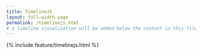 ```yaml
---
title: TimelineJS
layout: full-width-page
permalink: /timelinejs.html
# a timeline visualization will be added below the content in this file
---
```


{% include feature/timelinejs.html %}